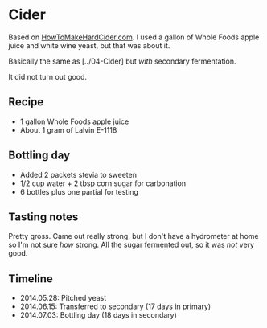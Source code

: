 # Cider

Based on [HowToMakeHardCider.com](http://www.howtomakehardcider.com). I used a gallon of Whole Foods apple juice and white wine yeast, but that was about it.

Basically the same as [../04-Cider] but *with* secondary fermentation.

It did not turn out good.

## Recipe
* 1 gallon Whole Foods apple juice
* About 1 gram of Lalvin E-1118

## Bottling day
* Added 2 packets stevia to sweeten
* 1/2 cup water + 2 tbsp corn sugar for carbonation
* 6 bottles plus one partial for testing

## Tasting notes
Pretty gross. Came out really strong, but I don't have a hydrometer at home so I'm not sure *how* strong. All the sugar fermented out, so it was *not* very good.

## Timeline
* 2014.05.28: Pitched yeast
* 2014.06.15: Transferred to secondary (17 days in primary)
* 2014.07.03: Bottling day (18 days in secondary)
